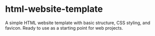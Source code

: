 # html-website-template
A simple HTML website template with basic structure, CSS styling, and favicon. Ready to use as a starting point for web projects.
